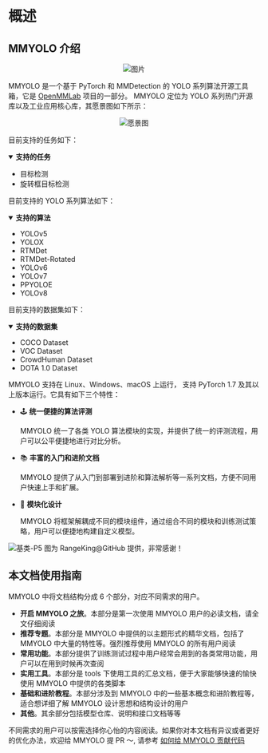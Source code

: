 # 概述

## MMYOLO 介绍

<div align=center>
<img src="https://user-images.githubusercontent.com/45811724/190993591-bd3f1f11-1c30-4b93-b5f4-05c9ff64ff7f.gif" alt="图片"/>
</div>

MMYOLO 是一个基于 PyTorch 和 MMDetection 的 YOLO 系列算法开源工具箱，它是 [OpenMMLab](https://openmmlab.com/) 项目的一部分。 MMYOLO 定位为 YOLO 系列热门开源库以及工业应用核心库，其愿景图如下所示：

<div align=center>
<img src="https://user-images.githubusercontent.com/17425982/220060451-d50414e5-a239-45b7-a4db-ed8699820300.png" alt="愿景图"/>
</div>

目前支持的任务如下：

<details open>
<summary><b>支持的任务</b></summary>

- 目标检测
- 旋转框目标检测

</details>

目前支持的 YOLO 系列算法如下：

<details open>
<summary><b>支持的算法</b></summary>

- YOLOv5
- YOLOX
- RTMDet
- RTMDet-Rotated
- YOLOv6
- YOLOv7
- PPYOLOE
- YOLOv8

</details>

目前支持的数据集如下：

<details open>
<summary><b>支持的数据集</b></summary>

- COCO Dataset
- VOC Dataset
- CrowdHuman Dataset
- DOTA 1.0 Dataset

</details>

MMYOLO 支持在 Linux、Windows、macOS 上运行， 支持 PyTorch 1.7 及其以上版本运行。它具有如下三个特性：

- 🕹️ **统一便捷的算法评测**

  MMYOLO 统一了各类 YOLO 算法模块的实现，并提供了统一的评测流程，用户可以公平便捷地进行对比分析。

- 📚 **丰富的入门和进阶文档**

  MMYOLO 提供了从入门到部署到进阶和算法解析等一系列文档，方便不同用户快速上手和扩展。

- 🧩 **模块化设计**

  MMYOLO 将框架解耦成不同的模块组件，通过组合不同的模块和训练测试策略，用户可以便捷地构建自定义模型。

<img src="https://user-images.githubusercontent.com/27466624/199999337-0544a4cb-3cbd-4f3e-be26-bcd9e74db7ff.jpg" alt="基类-P5"/>
  图为 RangeKing@GitHub 提供，非常感谢！

## 本文档使用指南

MMYOLO 中将文档结构分成 6 个部分，对应不同需求的用户。

- **开启 MMYOLO 之旅**。本部分是第一次使用 MMYOLO 用户的必读文档，请全文仔细阅读
- **推荐专题**。本部分是 MMYOLO 中提供的以主题形式的精华文档，包括了 MMYOLO 中大量的特性等。强烈推荐使用 MMYOLO 的所有用户阅读
- **常用功能**。本部分提供了训练测试过程中用户经常会用到的各类常用功能，用户可以在用到时候再次查阅
- **实用工具**。本部分是 tools 下使用工具的汇总文档，便于大家能够快速的愉快使用 MMYOLO 中提供的各类脚本
- **基础和进阶教程**。本部分涉及到 MMYOLO 中的一些基本概念和进阶教程等，适合想详细了解 MMYOLO 设计思想和结构设计的用户
- **其他**。其余部分包括模型仓库、说明和接口文档等等

不同需求的用户可以按需选择你心怡的内容阅读。如果你对本文档有异议或者更好的优化办法，欢迎给 MMYOLO 提 PR ～, 请参考 [如何给 MMYOLO 贡献代码](../recommended_topics/contributing.md)
